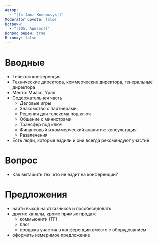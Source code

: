 ```yaml
---
Автор:
  - "[[⭐️ Анна Ковальчук]]"
Moderator upvote: false
Встречи:
  - "[[05. Адизес]]"
Вопрос решен: true
В топку: false
---
```

# Вводные

- Телеком конференция
- Технические директора, коммерческие директора, генеральные директора
- Место: Миасс, Урал
- Содержательная часть
    - Деловые игры
    - Знакомство с партнерами
    - Решения для телекома под ключ
    - Общение с министрами
    - Трансфер под ключ
    - Финансовый и коммерческий аналитик: консультация
    - Развлечения
- Есть люди, которые ездили и они всегда рекомендуют участие

# Вопрос

- Как вытащить тех, кто не ездит на конференции?

# Предложения

- найти выход на отказников и пособеседовать
- другие каналы, кроме прямых продаж
    - коммьюнити (ТГ)
    - блог
    - продажа участия в конференции вместе с оборудованием
- оформить измеримое предложение